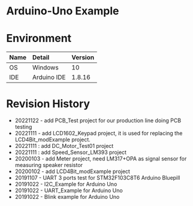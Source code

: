 # Arduino-Uno Example

# Environment
| Name               | Detail        | Version |
| :----------------- | :------------ | :------ |
| OS                 | Windows       | 10      |
| IDE                | Arduino IDE   | 1.8.16  |

# Revision History

- 20221122 - add PCB_Test project for our production line doing PCB testing
- 20221111 - add LCD1602_Keypad project, it is used for replacing the LCD4Bit_modExample project.
- 20221111 : add DC_Motor_Test01 project
- 20221111 : add Speed_Sensor_LM393 project
- 20200103 - add Meter project, need LM317+OPA as signal sensor for measuring speaker resistor
- 20200102 - add LCD4Bit_modExample project
- 20191107 - UART 3 ports test for STM32F103C8T6 Arduino Bluepill
- 20191022 - I2C_Example for Arduino Uno
- 20191022 - UART_Example for Arduino Uno
- 20191022 - Blink example for Arduino Uno
